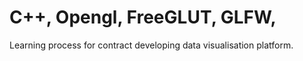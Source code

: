 # C++, Opengl, FreeGLUT, GLFW, 
 
 
 Learning process for contract developing data visualisation platform.  
